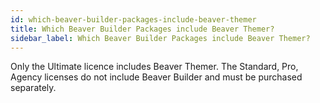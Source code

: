 ```yaml
---
id: which-beaver-builder-packages-include-beaver-themer
title: Which Beaver Builder Packages include Beaver Themer?
sidebar_label: Which Beaver Builder Packages include Beaver Themer?
---
```


Only the Ultimate licence includes Beaver Themer. The Standard, Pro, Agency licenses do not include Beaver Builder and must be purchased separately.
